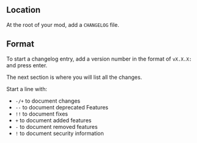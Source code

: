 ## Location

At the root of your mod, add a `CHANGELOG` file.

## Format

To start a changelog entry, add a version number in the format of `vX.X.X:` and press enter.

The next section is where you will list all the changes.

Start a line with: 
- `-/+` to document changes 
- `--`  to document deprecated Features
- `!!`  to document fixes
- `+`   to document added features 
- `-`   to document removed features
- `!`   to document security information
